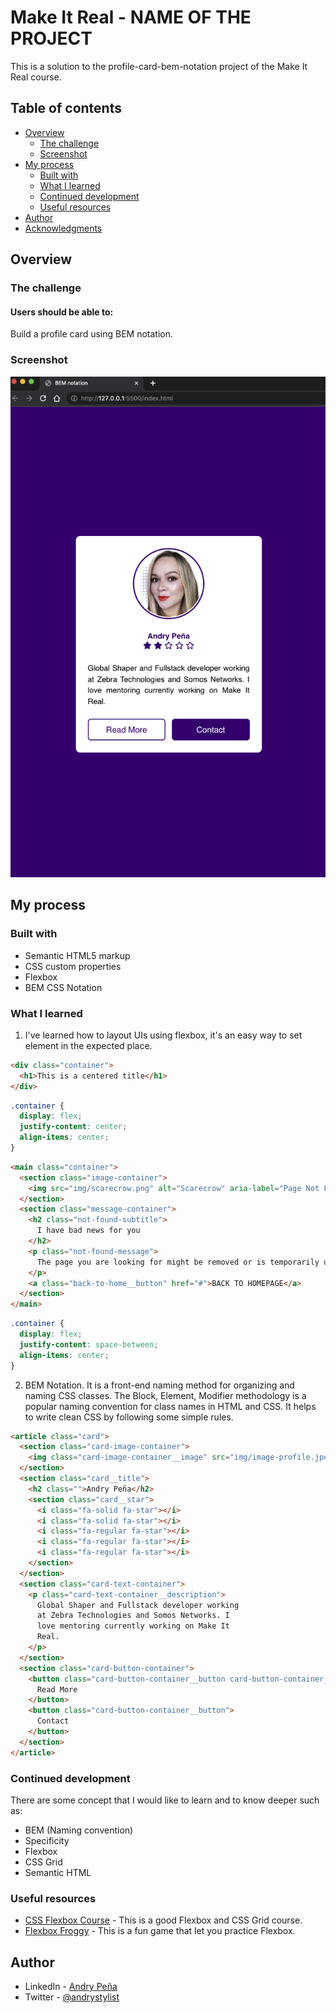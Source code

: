 # Make It Real - NAME OF THE PROJECT

This is a solution to the profile-card-bem-notation project of the Make It Real course.

## Table of contents

- [Overview](#overview)
  - [The challenge](#the-challenge)
  - [Screenshot](#screenshot)
- [My process](#my-process)
  - [Built with](#built-with)
  - [What I learned](#what-i-learned)
  - [Continued development](#continued-development)
  - [Useful resources](#useful-resources)
- [Author](#author)
- [Acknowledgments](#acknowledgments)


## Overview

### The challenge

#### Users should be able to:

Build a profile card using BEM notation.

### Screenshot

![Profile Card](./screenshots/Screen%20Shot%202023-06-22%20at%2011.05.52%20PM.png)


## My process

### Built with

- Semantic HTML5 markup
- CSS custom properties
- Flexbox
- BEM CSS Notation

### What I learned

1. I've learned how to layout UIs using flexbox, it's an easy way to set element in the expected place.

```html
<div class="container">
  <h1>This is a centered title</h1>
</div>
```
```css
.container {
  display: flex;
  justify-content: center;
  align-items: center;
}
```

```html
<main class="container">
  <section class="image-container">
    <img src="img/scarecrow.png" alt="Scarecrow" aria-label="Page Not Found Image" />
  </section>
  <section class="message-container">
    <h2 class="not-found-subtitle">
      I have bad news for you
    </h2>
    <p class="not-found-message">
      The page you are looking for might be removed or is temporarily unavailable
    </p>
    <a class="back-to-home__button" href="#">BACK TO HOMEPAGE</a>
  </section>
</main>
```
```css
.container {
  display: flex;
  justify-content: space-between;
  align-items: center;
}
```

2. BEM Notation. It is a front-end naming method for organizing and naming CSS classes. The Block, Element, Modifier methodology is a popular naming convention for class names in HTML and CSS. It helps to write clean CSS by following some simple rules.

```html
<article class="card">
  <section class="card-image-container">
    <img class="card-image-container__image" src="img/image-profile.jpeg" alt="image-profile">
  </section>
  <section class="card__title">
    <h2 class="">Andry Peña</h2>
    <section class="card__star">
      <i class="fa-solid fa-star"></i>
      <i class="fa-solid fa-star"></i>
      <i class="fa-regular fa-star"></i>
      <i class="fa-regular fa-star"></i>
      <i class="fa-regular fa-star"></i>
    </section>
  </section>
  <section class="card-text-container">
    <p class="card-text-container__description">
      Global Shaper and Fullstack developer working
      at Zebra Technologies and Somos Networks. I
      love mentoring currently working on Make It
      Real.
    </p>
  </section>
  <section class="card-button-container">
    <button class="card-button-container__button card-button-container__button--transparent">
      Read More
    </button>
    <button class="card-button-container__button">
      Contact
    </button>
  </section>
</article>
```


### Continued development

There are some concept that I would like to learn and to know deeper such as:

- BEM (Naming convention)
- Specificity
- Flexbox
- CSS Grid
- Semantic HTML

### Useful resources

- [CSS Flexbox Course](https://app.ed.team/cursos/flexbox-grid/) - This is a good Flexbox and CSS Grid course.
- [Flexbox Froggy](https://flexboxfroggy.com/#es) - This is a fun game that let you practice Flexbox.

## Author

- LinkedIn - [Andry Peña](https://www.linkedin.com/in/andrystylist/)
- Twitter - [@andrystylist](https://www.twitter.com/andrystylist)
